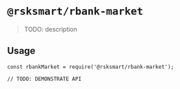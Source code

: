 # `@rsksmart/rbank-market`

> TODO: description

## Usage

```
const rbankMarket = require('@rsksmart/rbank-market');

// TODO: DEMONSTRATE API
```
